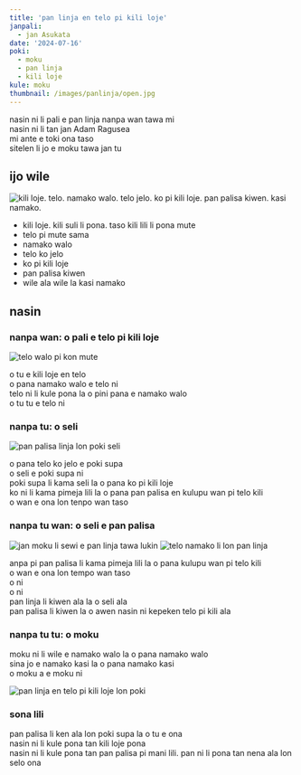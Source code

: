 ```yaml
---
title: 'pan linja en telo pi kili loje'
janpali:
  - jan Asukata
date: '2024-07-16'
poki:
  - moku
  - pan linja
  - kili loje
kule: moku
thumbnail: /images/panlinja/open.jpg
---
```


nasin ni li pali e pan linja nanpa wan tawa mi  
nasin ni li tan jan Adam Ragusea  
mi ante e toki ona taso  
sitelen li jo e moku tawa jan tu  

## ijo wile

![kili loje. telo. namako walo. telo jelo. ko pi kili loje. pan palisa kiwen. kasi namako.](/images/panlinja/wan.jpg)

- kili loje. kili suli li pona. taso kili lili li pona mute
- telo pi mute sama
- namako walo
- telo ko jelo
- ko pi kili loje
- pan palisa kiwen
- wile ala wile la kasi namako

## nasin

### nanpa wan: o pali e telo pi kili loje

![telo walo pi kon mute](/images/panlinja/tu.jpg)

o tu e kili loje en telo  
o pana namako walo e telo ni  
telo ni li kule pona la o pini pana e namako walo  
o tu tu e telo ni  

### nanpa tu: o seli

![pan palisa linja lon poki seli](/images/panlinja/tu%20wan.jpg)

o pana telo ko jelo e poki supa  
o seli e poki supa ni  
poki supa li kama seli la o pana ko pi kili loje  
ko ni li kama pimeja lili la o pana pan palisa en kulupu wan pi telo kili  
o wan e ona lon tenpo wan taso  

### nanpa tu wan: o seli e pan palisa

![jan moku li sewi e pan linja tawa lukin](/images/panlinja/tu%20tu.jpg)
![telo namako li lon pan linja](/images/panlinja/luka.jpg)

anpa pi pan palisa li kama pimeja lili la o pana kulupu wan pi telo kili  
o wan e ona lon tempo wan taso  
o ni  
o ni  
pan linja li kiwen ala la o seli ala  
pan palisa li kiwen la o awen nasin ni kepeken telo pi kili ala  

### nanpa tu tu: o moku

moku ni li wile e namako walo la o pana namako walo  
sina jo e namako kasi la o pana namako kasi  
o moku a e moku ni  

![pan linja en telo pi kili loje lon poki](/images/panlinja/open.jpg)

### sona lili

pan palisa li ken ala lon poki supa la o tu e ona  
nasin ni li kule pona tan kili loje pona  
nasin ni li kule pona tan pan palisa pi mani lili. pan ni li pona tan nena ala lon selo ona  
